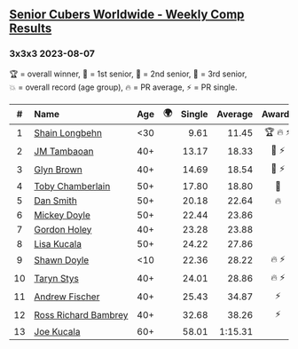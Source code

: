 <style>table {white-space: nowrap;}</style>
<link rel="stylesheet" type="text/css" href="/scw-comp/css/flags.css" />

## [Senior Cubers Worldwide - Weekly Comp Results](/scw-comp/results/)
### 3x3x3 2023-08-07

<span style="white-space: nowrap;">🏆 = overall winner</span>, <span style="white-space: nowrap;">🥇 = 1st senior</span>, <span style="white-space: nowrap;">🥈 = 2nd senior</span>, <span style="white-space: nowrap;">🥉 = 3rd senior</span>, <span style="white-space: nowrap;">💥 = overall record (age group)</span>, <span style="white-space: nowrap;">🔥 = PR average</span>, <span style="white-space: nowrap;">⚡ = PR single</span>.

| # | Name | Age | 🌍 | Single | Average | Awards | Solve 1 | Solve 2 | Solve 3 | Solve 4 | Solve 5 | Video |
| :--: | :-- | :--: | :--: | --: | --: | :--: | --: | --: | --: | --: | --: | :-- |
| 1 | [Shain Longbehn](../../persons/shain_longbehn/333.md) | <30 | <i class="flag flag-US" /> | 9.61 | 11.45 | 🏆 🔥 ⚡ | 10.45 | 13.04 | 11.05 | 9.61 | 12.84 | [Desktop](https://www.facebook.com/events/274987855148595/permalink/276976471616400) / [Mobile](https://m.facebook.com/events/274987855148595?view=permalink&id=276976471616400) |
| 2 | [JM Tambaoan](../../persons/jm_tambaoan/333.md) | 40+ | <i class="flag flag-PH" /> | 13.17 | 18.33 | 🥇 ⚡ | 13.17 | 19.22 | 14.61 | 21.17 | 22.11 | [Desktop](https://www.facebook.com/events/274987855148595/permalink/281705534476827) / [Mobile](https://m.facebook.com/events/274987855148595?view=permalink&id=281705534476827) |
| 3 | [Glyn Brown](../../persons/glyn_brown/333.md) | 40+ | <i class="flag flag-GB" /> | 14.69 | 18.54 | 🥈 ⚡ | 18.91 | 14.69 | 17.77 | 23.44 | 18.95 | [Desktop](https://www.facebook.com/events/274987855148595/permalink/281581317822582) / [Mobile](https://m.facebook.com/events/274987855148595?view=permalink&id=281581317822582) |
| 4 | [Toby Chamberlain](../../persons/toby_chamberlain/333.md) | 50+ | <i class="flag flag-AU" /> | 17.80 | 18.80 | 🥉 | 18.22 | 19.77 | 17.80 | 25.66 | 18.40 | [Desktop](https://www.facebook.com/events/274987855148595/permalink/280900037890710) / [Mobile](https://m.facebook.com/events/274987855148595?view=permalink&id=280900037890710) |
| 5 | [Dan Smith](../../persons/dan_smith/333.md) | 50+ | <i class="flag flag-US" /> | 20.18 | 22.64 | 🔥 | 22.44 | 24.48 | 20.18 | 21.00 | 41.20 | [Desktop](https://www.facebook.com/events/274987855148595/permalink/281699774477403) / [Mobile](https://m.facebook.com/events/274987855148595?view=permalink&id=281699774477403) |
| 6 | [Mickey Doyle](../../persons/mickey_doyle/333.md) | 50+ | <i class="flag flag-US" /> | 22.44 | 23.86 |  | 24.10 | 22.44 | 25.78 | 22.98 | 24.51 | [Desktop](https://www.facebook.com/events/274987855148595/permalink/281327131181334) / [Mobile](https://m.facebook.com/events/274987855148595?view=permalink&id=281327131181334) |
| 7 | [Gordon Holey](../../persons/gordon_holey/333.md) | 40+ | <i class="flag flag-US" /> | 23.28 | 23.88 |  | 23.53 | 24.59 | 23.28 | 27.06 | 23.53 | [Desktop](https://www.facebook.com/766997877/videos/1367290993883851) / [Mobile](https://m.facebook.com/766997877/videos/1367290993883851) |
| 8 | [Lisa Kucala](../../persons/lisa_kucala/333.md) | 50+ | <i class="flag flag-US" /> | 24.22 | 27.86 |  | 24.22 | 27.71 | 27.86 | 36.73 | 28.01 | [Desktop](https://www.facebook.com/events/274987855148595/permalink/276843864962994) / [Mobile](https://m.facebook.com/events/274987855148595?view=permalink&id=276843864962994) |
| 9 | [Shawn Doyle](../../persons/shawn_doyle/333.md) | <10 | | 22.36 | 28.22 | 🔥 ⚡ | 22.36 | 25.64 | DNF | 31.95 | 27.07 | [Desktop](https://www.facebook.com/events/274987855148595/permalink/281617287818985) / [Mobile](https://m.facebook.com/events/274987855148595?view=permalink&id=281617287818985) |
| 10 | [Taryn Stys](../../persons/taryn_stys/333.md) | 40+ | | 24.01 | 28.86 | 🔥 ⚡ | 27.42 | 27.15 | 32.00 | 24.01 | 46.26 | [Desktop](https://www.facebook.com/taryn.stys/videos/831605181555144) / [Mobile](https://m.facebook.com/taryn.stys/videos/831605181555144) |
| 11 | [Andrew Fischer](../../persons/andrew_fischer/333.md) | 40+ | | 25.43 | 34.87 | ⚡ | 31.50 | 25.43 | 36.96 | 1:03.84 | 36.16 | [Desktop](https://www.facebook.com/403917/videos/621118979866837) / [Mobile](https://m.facebook.com/403917/videos/621118979866837) |
| 12 | [Ross Richard Bambrey](../../persons/ross_richard_bambrey/333.md) | 40+ | | 32.68 | 38.26 | ⚡ | 35.58 | 40.81 | 32.68 | 38.38 | 44.86 | [Desktop](https://www.facebook.com/536706331/videos/121800431004584) / [Mobile](https://m.facebook.com/536706331/videos/121800431004584) |
| 13 | [Joe Kucala](../../persons/joe_kucala/333.md) | 60+ | <i class="flag flag-US" /> | 58.01 | 1:15.31 |  | 1:21.37 | 1:23.12 | 58.01 | 1:17.31 | 1:07.25 | [Desktop](https://www.facebook.com/events/274987855148595/permalink/277034284943952) / [Mobile](https://m.facebook.com/events/274987855148595?view=permalink&id=277034284943952) |

<!-- Global site tag (gtag.js) - Google Analytics -->
<script async src="https://www.googletagmanager.com/gtag/js?id=UA-86348435-3"></script>
<script>window.dataLayer = window.dataLayer || []; function gtag() {dataLayer.push(arguments);} gtag('js', new Date()); gtag('config', 'UA-86348435-3');</script>
